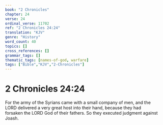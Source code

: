 ```yaml
---
book: "2 Chronicles"
chapter: 24
verse: 24
ordinal_verse: 11702
ref: "2 Chronicles 24:24"
translation: "KJV"
genre: "History"
word_count: 40
topics: []
cross_references: []
grammar_tags: []
thematic_tags: [names-of-god, warfare]
tags: ["Bible","KJV","2-Chronicles"]
---
```


# 2 Chronicles 24:24

For the army of the Syrians came with a small company of men, and the LORD delivered a very great host into their hand, because they had forsaken the LORD God of their fathers. So they executed judgment against Joash.
